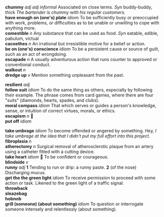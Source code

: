 

__chummy__ _adj_ _adj_ _informal_ Associated on close terms. _Syn_ buddy-buddy, thick _The bartender is chummy with his regular customers._  
__have enough on (one's) plate__ _idiom_ To be sufficiently busy or preoccupied with work, problems, or difficulties as to be unable or unwilling to cope with anything more.  
__comestible__ _n_ Any substance that can be used as food. _Syn_ eatable, edible, pabulum, victual  
__cacoethes__ _n_ An irrational but irresistible motive for a belief or action.  
__be on (one's) conscience__ _idiom_ To be a persistent cause or source of guilt, such as an act of wrongdoing.  
__escapade__ _n_ A usually adventurous action that runs counter to approved or conventional conduct.  
__walkout__ _n_  
__dredge up__ _v_ Mention something unpleasant from the past.  

__resilient__ _adj_  
__follow suit__ _idiom_ To do the same thing as others, especially by following their example. The phrase comes from card games, where there are four "suits" (diamonds, hearts, spades, and clubs).  
__moral compass__ _idiom_ That which serves or guides a person's knowledge, sense, or intuition of correct virtues, morals, or ethics.  
__escapism__ _n_ :mega:  
__put off__ _idiom_  

__take umbrage__ _idiom_ To become offended or angered by something. _Hey, I take umbrage at the idea that I didn't put my full effort into this project._  
__fibroplasia__ _n_  
__atherectomy__ _n_  Surgical removal of atherosclerotic plaque from an artery using a catheter fitted with a cutting device.  
__take heart__ _idiom_ :dart: To be confident or courageous.  
__blindside__ _v_  
__runny__ _adj_ __1__ Tending to run or drip: a runny paste. __2__ (of the nose) Discharging mucus.  
__get the the green light__ _idiom_ To receive permission to proceed with some action or task. Likened to the green light of a traffic signal.  
__throwback__  
__sleazebag__  
__hobnob__  
__grill (someone) (about something)__ _idiom_ To question or interrogate someone intensely and relentlessly (about something).  
